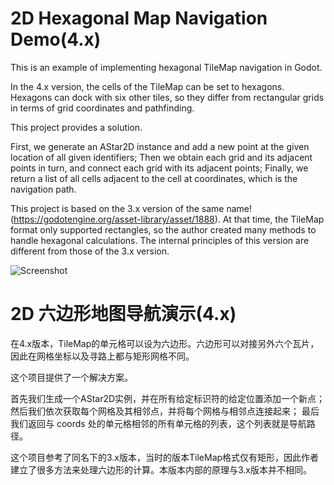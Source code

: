 # 2D Hexagonal Map Navigation Demo(4.x)

This is an example of implementing hexagonal TileMap navigation in Godot.

In the 4.x version, the cells of the TileMap can be set to hexagons. Hexagons can dock with six other tiles, so they differ from rectangular grids in terms of grid coordinates and pathfinding.

This project provides a solution.

First, we generate an AStar2D instance and add a new point at the given location of all given identifiers;
Then we obtain each grid and its adjacent points in turn, and connect each grid with its adjacent points;
Finally, we return a list of all cells adjacent to the cell at coordinates, which is the navigation path.

This project is based on the 3.x version of the same name!(https://godotengine.org/asset-library/asset/1888). At that time, the TileMap format only supported rectangles, so the author created many methods to handle hexagonal calculations. The internal principles of this version are different from those of the 3.x version.

![Screenshot](screenshots/demo.gif)


# 2D 六边形地图导航演示(4.x)

在4.x版本，TileMap的单元格可以设为六边形。六边形可以对接另外六个瓦片，因此在网格坐标以及寻路上都与矩形网格不同。

这个项目提供了一个解决方案。

首先我们生成一个AStar2D实例，并在所有给定标识符的给定位置添加一个新点；
然后我们依次获取每个网格及其相邻点，并将每个网格与相邻点连接起来；
最后我们返回与 coords 处的单元格相邻的所有单元格的列表，这个列表就是导航路径。

这个项目参考了同名下的3.x版本，当时的版本TileMap格式仅有矩形，因此作者建立了很多方法来处理六边形的计算。本版本内部的原理与3.x版本并不相同。
